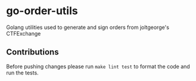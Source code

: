 # go-order-utils

Golang utilities used to generate and sign orders from joltgeorge's CTFExchange

## Contributions

Before pushing changes please run `make lint test` to format the code and run the tests.
